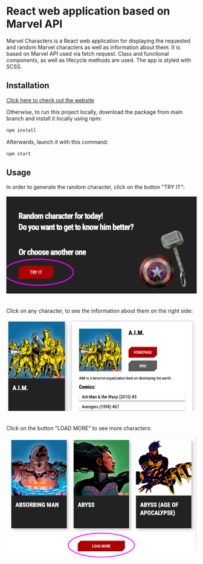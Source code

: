 # React web application based on Marvel API 

Marvel Characters is a React web application for displaying the requested and random Marvel characters as well as information about them.
It is based on Marvel API used via fetch request.
Class and functional components, as well as lifecycle methods are used.
The app is styled with SCSS.

## Installation

[Click here to check out the website](https://valeriiaproskuriakova.github.io/React-App-MarvelCharacters/)


Otherwise, to run this project locally, download the package from main branch and install it locally using npm:

```bash
npm install
```
Afterwards, launch it with this command:

```bash
npm start
```

## Usage

In order to generate the random character, click on the button "TRY IT":
\
\
![screenshot-tryit-button](/src/resources/img/screenshots_github/tryit.png?raw=true) 
\
\
\
Click on any character, to see the information about them on the right side:
\
\
![screenshot-charinfo](/src/resources/img/screenshots_github/charinfo.png?raw=true)
\
\
\
Click on the button "LOAD MORE" to see more characters:
\
\
![screenshot-charinfo](/src/resources/img/screenshots_github/loadmore.png?raw=true)


